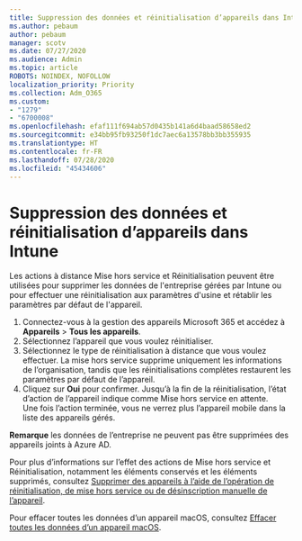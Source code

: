 ```yaml
---
title: Suppression des données et réinitialisation d’appareils dans Intune
ms.author: pebaum
author: pebaum
manager: scotv
ms.date: 07/27/2020
ms.audience: Admin
ms.topic: article
ROBOTS: NOINDEX, NOFOLLOW
localization_priority: Priority
ms.collection: Adm_O365
ms.custom:
- "1279"
- "6700008"
ms.openlocfilehash: efaf111f694ab57d0435b141a6d4baad58658ed2
ms.sourcegitcommit: e34bb95fb93250f1dc7aec6a13578bb3bb355935
ms.translationtype: HT
ms.contentlocale: fr-FR
ms.lasthandoff: 07/28/2020
ms.locfileid: "45434606"
---
```

# <a name="removing-data-and-wiping-devices-from-intune"></a>Suppression des données et réinitialisation d’appareils dans Intune

Les actions à distance Mise hors service et Réinitialisation peuvent être utilisées pour supprimer les données de l'entreprise gérées par Intune ou pour effectuer une réinitialisation aux paramètres d'usine et rétablir les paramètres par défaut de l'appareil.

1. Connectez-vous à la gestion des appareils Microsoft 365 et accédez à **Appareils** > **Tous les appareils**.
2. Sélectionnez l’appareil que vous voulez réinitialiser.
3. Sélectionnez le type de réinitialisation à distance que vous voulez effectuer. La mise hors service supprime uniquement les informations de l’organisation, tandis que les réinitialisations complètes restaurent les paramètres par défaut de l’appareil.
4. Cliquez sur **Oui** pour confirmer. Jusqu’à la fin de la réinitialisation, l’état d’action de l’appareil indique comme Mise hors service en attente.</br>
    Une fois l’action terminée, vous ne verrez plus l’appareil mobile dans la liste des appareils gérés.

**Remarque** les données de l’entreprise ne peuvent pas être supprimées des appareils joints à Azure AD.

Pour plus d’informations sur l’effet des actions de Mise hors service et Réinitialisation, notamment les éléments conservés et les éléments supprimés, consultez [Supprimer des appareils à l’aide de l’opération de réinitialisation, de mise hors service ou de désinscription manuelle de l’appareil](https://docs.microsoft.com/intune/devices-wipe).

Pour effacer toutes les données d’un appareil macOS, consultez [Effacer toutes les données d’un appareil macOS](https://docs.microsoft.com/intune/device-erase).